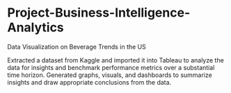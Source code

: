 # Project-Business-Intelligence-Analytics

Data Visualization on Beverage Trends in the US

Extracted a dataset from Kaggle and imported it into Tableau to analyze the data for insights and benchmark performance metrics over a substantial time horizon.
Generated graphs, visuals, and dashboards to summarize insights and draw appropriate conclusions from the data.
